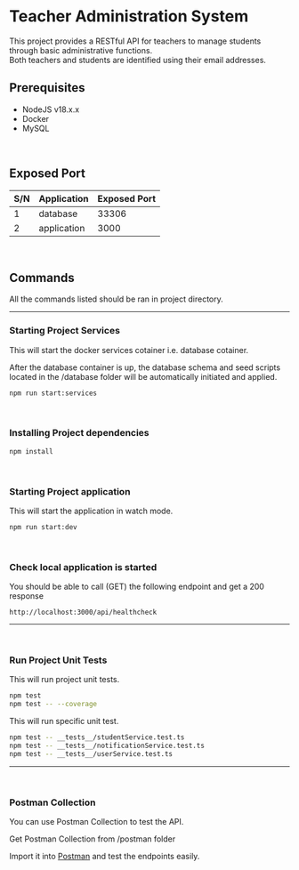 # Teacher Administration System

This project provides a RESTful API for teachers to manage students through basic administrative functions. <br>
Both teachers and students are identified using their email addresses.


## Prerequisites
- NodeJS v18.x.x
- Docker
- MySQL                

<br>

## Exposed Port

| S/N | Application | Exposed Port |
| --- | ----------- | ------------ |
| 1   | database    | 33306        |
| 2   | application | 3000         |

<br>

## Commands

All the commands listed should be ran in project directory.
-- -

### Starting Project Services

This will start the docker services cotainer i.e. database cotainer. <br>

After the database container is up, the database schema and seed scripts located in the /database folder will be automatically initiated and applied.

```bash
npm run start:services
```

<br>

### Installing Project dependencies

```bash
npm install
```

<br>

### Starting Project application 

This will start the application in watch mode.

```bash
npm run start:dev
```

<br>

### Check local application is started

You should be able to call (GET) the following endpoint and get a 200 response

```
http://localhost:3000/api/healthcheck
```
-- -
<br>

### Run Project Unit Tests 

This will run project unit tests.

```bash
npm test
npm test -- --coverage 
```

This will run specific unit test.

```bash
npm test -- __tests__/studentService.test.ts
npm test -- __tests__/notificationService.test.ts
npm test -- __tests__/userService.test.ts 
```
-- -
<br>

### Postman Collection

You can use Postman Collection to test the API.

Get Postman Collection from /postman folder

Import it into [Postman](https://www.postman.com/downloads/) and test the endpoints easily.